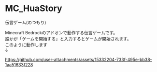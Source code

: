 # MC_HuaStory
伝言ゲーム(のつもり)

Minecraft Bedrockのアドオンで動作する伝言ゲームです。<br>
誰かが「ゲームを開始する」と入力するとゲームが開始されます。<br>
このように動作します<br>
↓<br>

https://github.com/user-attachments/assets/15332204-733f-495e-bb38-1aa51633f228
